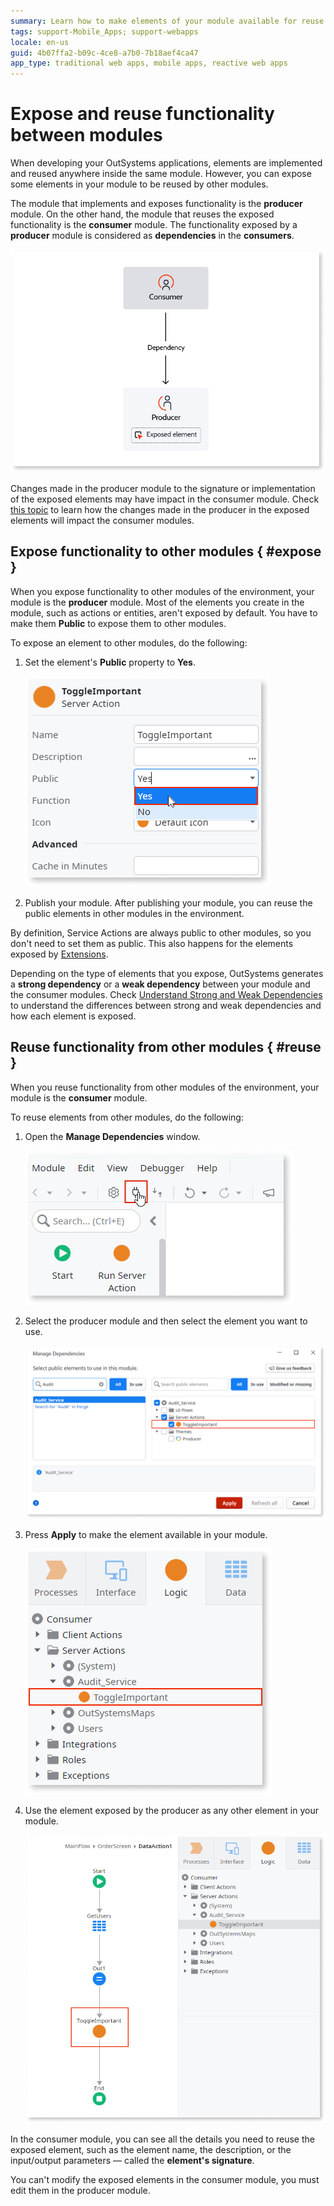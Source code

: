 ```yaml
---
summary: Learn how to make elements of your module available for reuse by other modules and how to to use elements exposed by other modules.
tags: support-Mobile_Apps; support-webapps
locale: en-us
guid: 4b07ffa2-b09c-4ce8-a7b0-7b18aef4ca47
app_type: traditional web apps, mobile apps, reactive web apps
---
```


# Expose and reuse functionality between modules

When developing your OutSystems applications, elements are implemented and reused anywhere inside the same module. However, you can expose some elements in your module to be reused by other modules.

The module that implements and exposes functionality is the **producer** module. On the other hand, the module that reuses the exposed functionality is the **consumer** module. The functionality exposed by a **producer** module is considered as **dependencies** in the **consumers**.

![](images/expose-and-reuse-diag.png)

Changes made in the producer module to the signature or implementation of the exposed elements may have impact in the consumer module. Check [this topic](handle-changes.md) to learn how the changes made in the producer in the exposed elements will impact the consumer modules.

## Expose functionality to other modules { #expose }

When you expose functionality to other modules of the environment, your module is the **producer** module. Most of the elements you create in the module, such as actions or entities, aren't exposed by default. You have to make them **Public** to expose them to other modules.

To expose an element to other modules, do the following:

1. Set the element's **Public** property to **Yes**.

    ![Setting the Public property to Yes in a Server Action](images/expose-and-reuse-2.png?width=300)

1. Publish your module. After publishing your module, you can reuse the public elements in other modules in the environment.

By definition, Service Actions are always public to other modules, so you don't need to set them as public. This also happens for the elements exposed by [Extensions](../../extensibility-and-integration/integration-studio/getting-started/extension.md).

Depending on the type of elements that you expose, OutSystems generates a **strong dependency** or a **weak dependency** between your module and the consumer modules. Check [Understand Strong and Weak Dependencies](strong-weak-dependencies.md) to understand the differences between strong and weak dependencies and how each element is exposed.

## Reuse functionality from other modules { #reuse }

When you reuse functionality from other modules of the environment, your module is the **consumer** module.

To reuse elements from other modules, do the following:

1. Open the **Manage Dependencies** window.

    ![Clicking Manage Dependencies in the toolbar](images/expose-and-reuse-3.png?width=300)

1. Select the producer module and then select the element you want to use.

    ![Manage Dependencies window](images/expose-and-reuse-4.png?width=600)

1. Press **Apply** to make the element available in your module.

    ![Element in the tree defined in a producer module](images/expose-and-reuse-5.png?width=300)

1. Use the element exposed by the producer as any other element in your module.

    ![Using a Server Action defined in another module](images/expose-and-reuse-6.png?width=600)

In the consumer module, you can see all the details you need to reuse the exposed element, such as the element name, the description, or the input/output parameters — called the **element's signature**.

You can't modify the exposed elements in the consumer module, you must edit them in the producer module.
